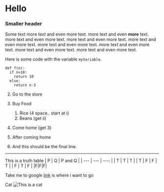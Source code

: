 # Hello
### Smaller header
Some text
more *text* and even more text.
more text and even __more__ text.
more text and even more text.
more text and even more text.
more text and even more text.
more text and even more text.
more text and even more text.
more text and even more text.
more text and even more text.

Here is some code with the variable `myVariable`.
```
def f(n):
  if n>10:
    return 10
  else:
    return n-3
```

2. Go to the store
2. Buy Food
    1. Rice (4 space.. start at i)
    6. Beans (get ii)

6. Come home (get 3)
7. After coming home
8. And this should be the final line.

***

This is a truth table
| P | Q | P and Q |
| --- | --- | ---: |
| T | T | T |
| T | F | F | T |
| F | T | F |
|F|F|F|

Take me to google [link](https://www.google.com) is where i want to go

Cat
![This is a cat](https://images.pexels.com/photos/1404819/pexels-photo-1404819.jpeg?auto=compress&cs=tinysrgb&w=1260&h=750&dpr=2)

